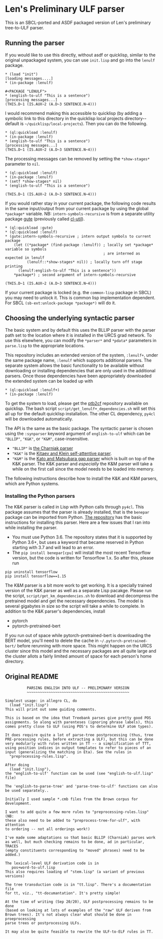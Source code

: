 # Len's Preliminary ULF parser

This is an SBCL-ported and ASDF packaged version of Len's preliminary tree-to-ULF parser.


## Running the parser

If you would like to use this directly, without asdf or quicklisp, similar to
the original unpackaged system, you can use `init.lisp` and go into the
`lenulf` package.
```
* (load "init")
[loading messages....]
* (in-package :lenulf)

#<PACKAGE "LENULF">
* (english-to-ulf "This is a sentence")
[processing messages...]
(THIS.D~1 (IS.AUX~2 (A.D~3 SENTENCE.N~4)))
```

I would recommend making this accessible to quicklisp (by adding a symbolic
link to this directory in the quicklisp local projects directory--default is
`~/quicklisp/local-projects`). Then you can do the following.
```
* (ql:quickload :lenulf)
* (in-package :lenulf)
* (english-to-ulf "This is a sentence")
[processing messages...]
(THIS.D~1 (IS.AUX~2 (A.D~3 SENTENCE.N~4)))
```
The processing messages can be removed by setting the `*show-stages*` parameter
to `nil`.
```
* (ql:quickload :lenulf)
* (in-package :lenulf)
* (setf *show-stages* nil)
* (english-to-ulf "This is a sentence")

(THIS.D~1 (IS.AUX~2 (A.D~3 SENTENCE.N~4)))
```
If you would rather stay in your current package, the following code results in
the same input/output from your current package by using the global `*package*`
variable. NB: `intern-symbols-recursive` is from a separate utility package
[gute](https://github.com/genelkim/gute) (previously called
[cl-util](https://github.com/genelkim/cl-util)).
```
* (ql:quickload :gute)
* (ql:quickload :lenulf)
* (gute:intern-symbols-recursive ; intern output symbols to current package
    (let ((*package* (find-package :lenulf)) ; locally set *package* variable so symbols
                                             ; are interned as expected in lenulf
          (lenulf::*show-stages* nil)) ; locally turn off stage printing
      (lenulf:english-to-ulf "This is a sentence"))
    *package*) ; second argument of intern-symbols-recursive

(THIS.D~1 (IS.AUX~2 (A.D~3 SENTENCE.N~4)))
```
If your current package is locked (e.g. the `common-lisp` package in SBCL) you
may need to unlock it. This is common lisp implementation dependent. For SBCL
`(sb-ext:unlock-package *package*)` will do it.

## Choosing the underlying syntactic parser

The basic system and by default this uses the BLLIP parser with the parser path
set to the location where it is installed in the URCS grad network. To use this
elsewhere, you can modify the `*parser*` and `*pdata*` parameters in
`parse.lisp` to the appropriate locations.

This repository includes an extended version of the system, `:lenulf+`, under
the same package name, `:lenulf` which supports additional parsers. The separate
system allows the basic functionality to be available without downloading or
installing dependencies that are only used in the additional parsers. Once those
dependencies have been appropriately downloaded the extended system can be loaded
up with
```
* (ql:quickload :lenulf+)
* (in-package :lenulf)
```
To get the system to load, please get the
[ptb2cf](https://github.com/yosihide/ptb2cf.git) repository available on
quicklisp. The bash script `script/get_lenulf+_dependencies.sh` will set this
all up for the default quicklisp installation.  The other CL dependency,
`py4cl` will be downloaded automatically.

The API is the same as the basic package. The syntactic parser is chosen using
the `:synparser` keyword argument of `english-to-ulf` which can be `"BLLIP"`,
`"K&K"`, or `"K&M"`, case-insensitive.
- `"BLLIP"` is [the Charniak parser](https://github.com/BLLIP/bllip-parser)
- `"K&K"` is the [Kitaev and Klein self-attentive parser](https://github.com/nikitakit/self-attentive-parser).
- `"K&M"` is the [Kato and Matsubara gap parser](https://github.com/yosihide/ptb2cf) which is built on top of the K&K parser.
The K&K parser and _especially_ the K&M parser will take a while on the first
call since the model needs to be loaded into memory.

The following instructions describe how to install the K&K and K&M parsers,
which are Python systems.

### Installing the Python parsers

The K&K parser is called in Lisp with Python calls through `py4cl`. This
package assumes that the parser is already installed, that is the `benepar`
package can be imported from Python. [The repository](https://github.com/nikitakit/self-attentive-parser)
has the basic instructions for installing this parser. Here are a few 
issues that I ran into while installing the parser.

- You must use Python 3.6. The repository states that it is supported by Python 3.6+, but uses a keyword that became reserved in Python starting with 3.7 and will lead to an error.
- The `pip install benepar[cpu]` will install the most recent Tensorflow version, but the code is written for Tensorflow 1.x. So after this, please run
```
pip uninstall tensorflow
pip install tensorflow==1.15
```

The K&M parser is a bit more work to get working. It is a specially trained
version of the K&K parser as well as a separate Lisp pacakge. Please run the
script, `script/get_km_dependencies.sh` to download and decompress the
pretrained model and get the necessary dependencies. The model is several
gigabytes in size so the script will take a while to complete. In addition to
the K&K parser's dependencies, install
- pytorch
- pytorch-pretrained-bert

If you run out of space while pytorch-pretrained-bert is downloading the BERT
model, you'll need to delete the cache in `~/.pytorch-pretrained-bert/` before
rerunning with more space. This might happen on the URCS cluster since this
model and the necessary packages are all quite large and the cluster allots
a fairly limited amount of space for each person's home directory.

## Original README
```
          PARSING ENGLISH INTO ULF -- PRELIMINARY VERSION
          ~~~~~~~~~~~~~~~~~~~~~~~~~~~~~~~~~~~~~~~~~~~~~~~

Simplest usage: in allegro CL, do
  (load "init.lisp")
This will print out some guiding comments.

This is based on the idea that Treebank parses give pretty good POS
assignments. So along with parenteses (ignoring phrase labels), this
comes pretty close to ULF (using POS's to determine ULF atom types).

It does require quite a lot of parse-tree postprocessing (thus, tree
PRE-processing rules, before extracting a ULF), but this can be done
very modularly with rules written in TT -- a simplification of TTT,
using position indices in output templates to refer to pieces of an
input (generalizing the matching in Eta). See the rules in
  "preprocessing-rules.lisp".

After doing
  (load "init.lisp"),
the "english-to-ulf' function can be used (see "english-to-ulf.lisp" file)

The 'english-to-parse-tree' and 'parse-tree-to-ulf' functions can also
be used separately..

Initially I used sample *.cmb files from the Brown corpus for development.

I want to add quite a few more rules to "preprocessing-rules.lisp" (NB:
these also need to be added to "preprocess-tree-for-ulf", with attention
to ordering -- not all orderings work!)

I've made some adaptations so that basic BLLIP (Charniak) parses work
as well, but much checking remains to be done, ad in particular, TRACES
(empty constituents corresponding to "moved" phrases) need to be added.)

The lexical-level ULF derivation code is in
   pos+word-to-ulf.lisp
This also requires loading of "stem.lisp" (a variant of previous versions)

The tree transduction code is in "tt.lisp". There's a documentation file
for tt, viz., "tt-documantation". It's pretty simple!

At the time of writing (Sep 20/20), ULF postprocessing remains to be done
(based on looking at lots of examples of the "raw" ULF deriven from
Brown trees). It's not always clear what should be done in proeprocessing
parse trees or postprocessing ULFs.

It may also be quite feasible to rewrite the ULF-to-ELF rules in TT.
```
